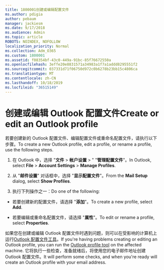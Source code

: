 ```yaml
---
title: 1800001创建或编辑配置文件
ms.author: pdigia
author: pebaum
manager: jackiesm
ms.date: 9/17/2018
ms.audience: Admin
ms.topic: article
ROBOTS: NOINDEX, NOFOLLOW
localization_priority: Normal
ms.collection: Adm_O365
ms.custom: 1800001
ms.assetid: f08354bf-43c0-449a-91bc-85f76672550a
ms.openlocfilehash: 3effe20e8831571a34983a1f7a1addd8295551f2
ms.sourcegitcommit: 037331d71f06750d972c0b6278b23bb15c4806ca
ms.translationtype: MT
ms.contentlocale: zh-CN
ms.lasthandoff: 10/18/2019
ms.locfileid: "36515149"
---
```

# <a name="create-or-edit-an-outlook-profile"></a><span data-ttu-id="2ad71-102">创建或编辑 Outlook 配置文件</span><span class="sxs-lookup"><span data-stu-id="2ad71-102">Create or edit an Outlook profile</span></span>

<span data-ttu-id="2ad71-103">若要创建新的 Outlook 配置文件、编辑配置文件或重命名配置文件，请执行以下步骤。</span><span class="sxs-lookup"><span data-stu-id="2ad71-103">To create a new Outlook profile, edit a profile, or rename a profile, use the following steps.</span></span>
  
1. <span data-ttu-id="2ad71-104">在 Outlook 中，选择 "**文件** \> **帐户设置** \> " "**管理配置文件**"。</span><span class="sxs-lookup"><span data-stu-id="2ad71-104">In Outlook, select **File** \> **Account Settings** \> **Manage Profiles**.</span></span>
    
2. <span data-ttu-id="2ad71-105">从 "**邮件设置**" 对话框中，选择 "**显示配置文件**"。</span><span class="sxs-lookup"><span data-stu-id="2ad71-105">From the **Mail Setup** dialog, select **Show Profiles**.</span></span>
    
3. <span data-ttu-id="2ad71-106">执行下列操作之一：</span><span class="sxs-lookup"><span data-stu-id="2ad71-106">Do one of the following:</span></span>
    
  - <span data-ttu-id="2ad71-107">若要创建新的配置文件，请选择 "**添加**"。</span><span class="sxs-lookup"><span data-stu-id="2ad71-107">To create a new profile, select **Add**.</span></span>
    
  - <span data-ttu-id="2ad71-108">若要编辑或重命名配置文件，请选择 "**属性**"。</span><span class="sxs-lookup"><span data-stu-id="2ad71-108">To edit or rename a profile, select **Properties**.</span></span>
    
<span data-ttu-id="2ad71-109">如果您在创建或编辑 Outlook 配置文件时遇到问题，则可以在受影响的计算机上运行[Outlook 配置文件工具](https://aka.ms/SaRA-OutlookSetupProfile)。</span><span class="sxs-lookup"><span data-stu-id="2ad71-109">If you're having problems creating or editing an Outlook profile, you can run the [Outlook profile tool](https://aka.ms/SaRA-OutlookSetupProfile) on the affected machine.</span></span> <span data-ttu-id="2ad71-110">它将执行一些检查，准备就绪后，将使用您的电子邮件地址创建 Outlook 配置文件。</span><span class="sxs-lookup"><span data-stu-id="2ad71-110">It will perform some checks, and when you're ready will create an Outlook profile with your email address.</span></span> 
  

